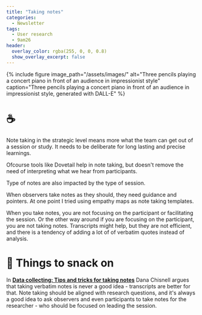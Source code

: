 ```yaml
---
title: "Taking notes"
categories:
  - Newsletter
tags:
  - User research
  - 9am26
header:
  overlay_color: rgba(255, 0, 0, 0.8)
  show_overlay_excerpt: false
---
```


{% include figure image_path="/assets/images/" alt="Three pencils playing a concert piano in front of an audience in impressionist style" caption="Three pencils playing a concert piano in front of an audience in impressionist style, generated with DALL-E" %}

# ☕

Note taking in the strategic level means more what the team can get out of a session or study. It needs to be deliberate for long lasting and precise learnings.

Ofcourse tools like Dovetail help in note taking, but doesn't remove the need of interpreting what we hear from participants.

Type of notes are also impacted by the type of session. 

When observers take notes as they should, they need guidance and pointers. At one point I tried using empathy maps as note taking templates.

When you take notes, you are not focusing on the participant or facilitating the session. Or the other way around if you are focusing on the participant, you are not taking notes. Transcripts might help, but they are not efficient, and there is a tendency of adding a lot of of verbatim quotes instead of analysis.  

# 🍪 Things to snack on

In **[Data collecting: Tips and tricks for taking notes](https://danachisnell.com/data-collecting-tips-and-tricks-for-taking-notes/)** Dana Chisnell argues that taking verbatim notes is never a good idea - transcripts are better for that. Note taking should be aligned with research questions, and it's always a good idea to ask observers and even participants to take notes for the researcher - who should be focused on leading the session.

